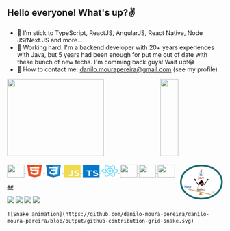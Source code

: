## Hello everyone! What's up?✌️

<!--
**danilo-moura-pereira/danilo-moura-pereira** is a ✨ _special_ ✨ repository because its `README.md` (this file) appears on your GitHub profile.

Here are some ideas to get you started:

- 🔭 I’m currently working on ...
- 🌱 I’m currently learning ...
- 👯 I’m looking to collaborate on ...
- 🤔 I’m looking for help with ...
- 💬 Ask me about ...
- 📫 How to reach me: ...
- 😄 Pronouns: ...
- ⚡ Fun fact: ...
-->
- 🌱 I’m stick to TypeScript, ReactJS, AngularJS, React Native, Node JS/Next.JS and more...
- 💪 Working hard: I'm a backend developer with 20+ years experiences with Java, but 5 years had been enough for put me out of date with these bunch of new techs. I'm comming back guys! Wait up!😂
- 📩 How to contact me: danilo.mourapereira@gmail.com (see my profile)
<div>
  <div style="display: inline_block">
    <a href="https://github.com/danilo-moura-pereira">
    <img align="right" height="180em" width="29%" src="https://github-readme-stats.vercel.app/api?username=danilo-moura-pereira&show_icons=true&theme=codeSTACKr&include_all_commits=true&count_private=true&hide_rank=true"/>
    <img height="180em" width="67%" src="https://github-readme-stats.vercel.app/api/top-langs/?username=danilo-moura-pereira&layout=compact&langs_count=7&theme=codeSTACKr"/>
  </div>
  <div style="display: inline_block"><br>
    <img align="center" height="30" width="40" src="https://cdn.jsdelivr.net/gh/devicons/devicon/icons/java/java-original.svg" />
    <img align="center" height="30" width="40" src="https://raw.githubusercontent.com/devicons/devicon/master/icons/html5/html5-original.svg">
    <img align="center" height="30" width="40" src="https://raw.githubusercontent.com/devicons/devicon/master/icons/css3/css3-original.svg">
    <img align="center" height="30" width="40" src="https://raw.githubusercontent.com/devicons/devicon/master/icons/javascript/javascript-plain.svg">
    <img align="center" height="30" width="40" src="https://raw.githubusercontent.com/devicons/devicon/master/icons/typescript/typescript-plain.svg">
    <img align="center" height="30" width="40" src="https://raw.githubusercontent.com/devicons/devicon/master/icons/react/react-original.svg">
    <img align="center" height="30" width="40" src="https://cdn.jsdelivr.net/gh/devicons/devicon/icons/angularjs/angularjs-original.svg" />
    <img align="center" height="30" width="40" src="https://cdn.jsdelivr.net/gh/devicons/devicon/icons/nodejs/nodejs-original.svg" />
    <img align="center" height="30" width="40" src="https://cdn.jsdelivr.net/gh/devicons/devicon/icons/redux/redux-original.svg" />
    <img align="right" height="173px" width="219px" style="max-width:100px; max-height:150px; width: auto; height: auto;border:4px solid #1b6b6f; padding:3.7px; border-radius:50%; box-sizing: border-box; margin: 0px;" src="https://github.com/danilo-moura-pereira/danilo-moura-pereira/blob/main/I-love_JAVA.png">
  </div>

    ##

  <div> 
    <a href="https://https://www.linkedin.com/in/danilo-moura-pereira/" target="_blank"><img src="https://img.shields.io/badge/-LinkedIn-%230077B5?style=for-the-badge&logo=linkedin&logoColor=white" target="_blank"></a> 
    <a href = "mailto:danilo.mourapereira@gmail.com"><img src="https://img.shields.io/badge/Gmail-D14836?style=for-the-badge&logo=gmail&logoColor=white" target="_blank"></a>
    <a href="https://studio.youtube.com/channel/UCFmYe4NBv74m5YR3Q36JW9A" target="_blank"><img src="https://img.shields.io/badge/YouTube-FF0000?style=for-the-badge&logo=youtube&logoColor=white" target="_blank"></a>
    <a href="https://www.instagram.com/danmouraofc/" target="_blank"><img src="https://img.shields.io/badge/-Instagram-%23E4405F?style=for-the-badge&logo=instagram&logoColor=white" target="_blank"></a>

    ![Snake animation](https://github.com/danilo-moura-pereira/danilo-moura-pereira/blob/output/github-contribution-grid-snake.svg)
  </div>
  </div>

